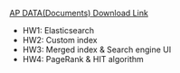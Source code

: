[AP DATA(Documents) Download Link](https://www.dropbox.com/sh/6exkld3hkdzjg7a/AAAVMWAxAyFNyQ0UupUYKPvua?dl=0)
- HW1: Elasticsearch
- HW2: Custom index
- HW3: Merged index & Search engine UI 
- HW4: PageRank & HIT algorithm
